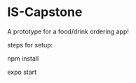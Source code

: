 # IS-Capstone
A prototype for a food/drink ordering app!

steps for setup:

npm install 

expo start
